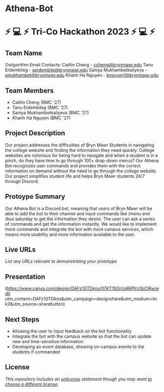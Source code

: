 # Athena-Bot
# :zap: :computer: :zap: Tri-Co Hackathon 2023 :zap: :computer: :zap:

## Team Name

Owlgorithm
Email Contacts:
Caitlin Cheng - ccheng@brynmawr.edu
Tanu Erdembileg - serdembile@brynmawr.edu
Saniya Mukhambetkaliyeva - smukhambet@brynmawr.edu
Khanh Ha Nguyen - knguyen1@brynmawr.edu

## Team Members

- Caitlin Cheng (BMC '27)
- Tanu Erdembileg (BMC '27)
- Saniya Mukhambetkaliyeva (BMC '27)
- Khanh Ha Nguyen (BMC '27)

## Project Description

Our project addresses the difficulties of Bryn Mawr Students in navigating the college website and finding the information they need quickly. College websites are notorious for being hard to navigate and when a student is in a pinch, do they have time to go through 100+ drop-down menus? Our Athena Bot recognizes user commands and provides them with the correct information on demand without the need to go through the college website. Our project simplifies student life and helps Bryn Mawr students 24/7 through Discord. 

## Protoype Summary

Our Athena Bot is a Discord bot, meaning that users of Bryn Mawr will be able to add the bot to their channel and input commands like /menu and /bus saturday to get the information they desire. The user can ask a series of commands and get the information instantly. We would like to implement more commands and integrate the bot with more campus services, which means more usability and more information available to the user.

## Live URLs

*List any URLs relevant to demonstrating your prototype*

## Presentation

(https://www.canva.com/design/DAFz1GTDkns/07KT1SOrUqRiPfrU1bCIRw/edit utm_content=DAFz1GTDkns&utm_campaign=designshare&utm_medium=link2&utm_source=sharebutton)

## Next Steps

- Allowing the user to input feedback on the bot functionality
- Integrate the bot with the campus website so that the bot can update new and time-sensitive information
- Developing an event database, showing on-campus events to the students if commanded

## License

*This repository includes an [unlicense](http://unlicense.org/) statement though you may want [to choose a different license](https://choosealicense.com/).*

